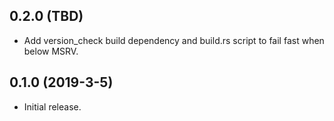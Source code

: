 ## 0.2.0 (TBD)
* Add version_check build dependency and build.rs script to fail fast
  when below MSRV.

## 0.1.0 (2019-3-5)
* Initial release.
